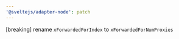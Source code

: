 ```yaml
---
'@sveltejs/adapter-node': patch
---
```


[breaking] rename `xForwardedForIndex` to `xForwardedForNumProxies`
